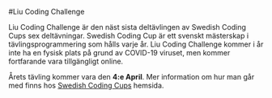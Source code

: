 #Liu Coding Challenge

Liu Coding Challenge är den näst sista deltävlingen av Swedish Coding Cups sex
deltävningar. Swedish Coding Cup är ett svenskt mästerskap i tävlingsprogrammering
som hålls varje år. Liu Coding Challenge kommer i år inte ha en fysisk plats
på grund av COVID-19 viruset, men kommer fortfarande vara tillgängligt online.

Årets tävling kommer vara den __4:e April__.
Mer information om hur man går med finns hos
[Swedish Coding Cups](https://codingcup.se/) hemsida.
